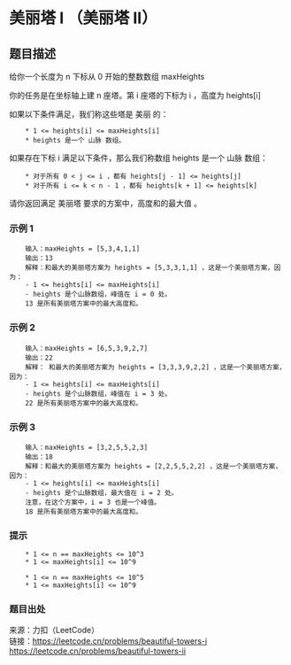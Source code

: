 # 美丽塔 I （美丽塔 II）

## 题目描述

给你一个长度为 n 下标从 0 开始的整数数组 maxHeights

你的任务是在坐标轴上建 n 座塔。第 i 座塔的下标为 i ，高度为 heights[i]

如果以下条件满足，我们称这些塔是 美丽 的：

```text
    * 1 <= heights[i] <= maxHeights[i]
    * heights 是一个 山脉 数组。
```

如果存在下标 i 满足以下条件，那么我们称数组 heights 是一个 山脉 数组：

```text
    * 对于所有 0 < j <= i ，都有 heights[j - 1] <= heights[j]
    * 对于所有 i <= k < n - 1 ，都有 heights[k + 1] <= heights[k]
```

请你返回满足 美丽塔 要求的方案中，高度和的最大值 。

### 示例 1

```text
    输入：maxHeights = [5,3,4,1,1]
    输出：13
    解释：和最大的美丽塔方案为 heights = [5,3,3,1,1] ，这是一个美丽塔方案，因为：
    - 1 <= heights[i] <= maxHeights[i]  
    - heights 是个山脉数组，峰值在 i = 0 处。
    13 是所有美丽塔方案中的最大高度和。
```

### 示例 2

```text
    输入：maxHeights = [6,5,3,9,2,7]
    输出：22
    解释： 和最大的美丽塔方案为 heights = [3,3,3,9,2,2] ，这是一个美丽塔方案，因为：
    - 1 <= heights[i] <= maxHeights[i]
    - heights 是个山脉数组，峰值在 i = 3 处。
    22 是所有美丽塔方案中的最大高度和。
```

### 示例 3

```text
    输入：maxHeights = [3,2,5,5,2,3]
    输出：18
    解释：和最大的美丽塔方案为 heights = [2,2,5,5,2,2] ，这是一个美丽塔方案，因为：
    - 1 <= heights[i] <= maxHeights[i]
    - heights 是个山脉数组，最大值在 i = 2 处。
    注意，在这个方案中，i = 3 也是一个峰值。
    18 是所有美丽塔方案中的最大高度和。
```

### 提示

```text
    * 1 <= n == maxHeights <= 10^3
    * 1 <= maxHeights[i] <= 10^9
```

```text
    * 1 <= n == maxHeights <= 10^5
    * 1 <= maxHeights[i] <= 10^9
```

### 题目出处

来源：力扣（LeetCode）  
链接：<https://leetcode.cn/problems/beautiful-towers-i>  
      <https://leetcode.cn/problems/beautiful-towers-ii>
